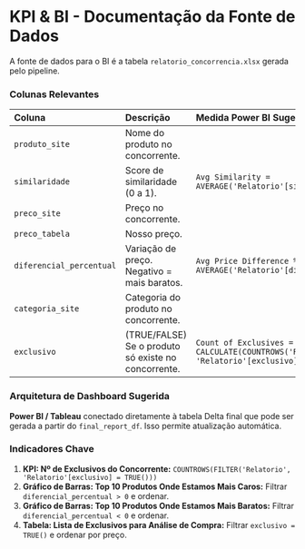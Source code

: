 # KPI & BI - Documentação da Fonte de Dados

A fonte de dados para o BI é a tabela `relatorio_concorrencia.xlsx` gerada pelo pipeline.

### Colunas Relevantes

| Coluna | Descrição | Medida Power BI Sugerida (DAX) |
| :--- | :--- | :--- |
| `produto_site` | Nome do produto no concorrente. | |
| `similaridade` | Score de similaridade (0 a 1). | `Avg Similarity = AVERAGE('Relatorio'[similaridade])` |
| `preco_site` | Preço no concorrente. | |
| `preco_tabela` | Nosso preço. | |
| `diferencial_percentual` | Variação de preço. Negativo = mais baratos. | `Avg Price Difference % = AVERAGE('Relatorio'[diferencial_percentual])` |
| `categoria_site` | Categoria do produto no concorrente. | |
| `exclusivo` | (TRUE/FALSE) Se o produto só existe no concorrente. | `Count of Exclusives = CALCULATE(COUNTROWS('Relatorio'), 'Relatorio'[exclusivo] = TRUE())` |

### Arquitetura de Dashboard Sugerida

**Power BI / Tableau** conectado diretamente à tabela Delta final que pode ser gerada a partir do `final_report_df`. Isso permite atualização automática.

### Indicadores Chave

1.  **KPI: Nº de Exclusivos do Concorrente:** `COUNTROWS(FILTER('Relatorio', 'Relatorio'[exclusivo] = TRUE()))`
2.  **Gráfico de Barras: Top 10 Produtos Onde Estamos Mais Caros:** Filtrar `diferencial_percentual > 0` e ordenar.
3.  **Gráfico de Barras: Top 10 Produtos Onde Estamos Mais Baratos:** Filtrar `diferencial_percentual < 0` e ordenar.
4.  **Tabela: Lista de Exclusivos para Análise de Compra:** Filtrar `exclusivo = TRUE()` e ordenar por preço. 